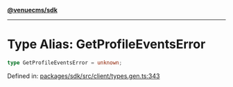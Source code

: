 [**@venuecms/sdk**](../Index.md)

***

# Type Alias: GetProfileEventsError

```ts
type GetProfileEventsError = unknown;
```

Defined in: [packages/sdk/src/client/types.gen.ts:343](https://github.com/venuecms/sdk/blob/f0a33ef2da5aac33574dc9934ae8ba73e5fde3eb/packages/sdk/src/client/types.gen.ts#L343)
